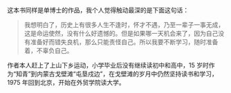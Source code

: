 这本书同样是单博士的作品，我个人觉得触动最深的是下面这句话：

> 我想明白了，历史上有很多人生不逢时，怀才不遇，乃至一辈子一事无成，这是命运使然，没有什么好遗憾的。但是如果哪一天机会来了，因为自己没有准备好而错失良机，那么只能责怪自己。所以我要不断学习，随时准备着，不辜负自己。

作者本人赶上了上山下乡运动，小学毕业后没有继续读初中和高中，15 岁时作为“知青”到内蒙古戈壁滩“屯垦戍边”，在戈壁滩的岁月中仍然坚持读书和学习，1975 年回到北京，开始在外贸学院读大学。
